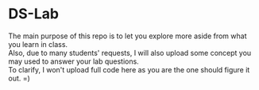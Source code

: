 # DS-Lab
The main purpose of this repo is to let you explore more aside from what you learn in class.\
Also, due to many students' requests, I will also upload some concept you may used to answer your lab questions.\
To clarify, I won't upload full code here as you are the one should figure it out. =)
